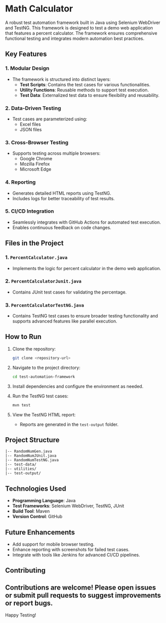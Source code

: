 # Math Calculator

A robust test automation framework built in Java using Selenium WebDriver and TestNG. This framework is designed to test a demo web application that features a percent calculator. The framework ensures comprehensive functional testing and integrates modern automation best practices.

## Key Features

### 1. **Modular Design**
- The framework is structured into distinct layers:
  - **Test Scripts**: Contains the test cases for various functionalities.
  - **Utility Functions**: Reusable methods to support test execution.
  - **Test Data**: Externalized test data to ensure flexibility and reusability.

### 2. **Data-Driven Testing**
- Test cases are parameterized using:
  - Excel files
  - JSON files

### 3. **Cross-Browser Testing**
- Supports testing across multiple browsers:
  - Google Chrome
  - Mozilla Firefox
  - Microsoft Edge

### 4. **Reporting**
- Generates detailed HTML reports using TestNG.
- Includes logs for better traceability of test results.

### 5. **CI/CD Integration**
- Seamlessly integrates with GitHub Actions for automated test execution.
- Enables continuous feedback on code changes.

## Files in the Project

### 1. `PercentCalculator.java`
- Implements the logic for percent calculator in the demo web application.

### 2. `PercentCalculatorJunit.java`
- Contains JUnit test cases for validating the percentage.

### 3. `PercentCalculatorTestNG.java`
- Contains TestNG test cases to ensure broader testing functionality and supports advanced features like parallel execution.

## How to Run

1. Clone the repository:
   ```bash
   git clone <repository-url>
   ```

2. Navigate to the project directory:
   ```bash
   cd test-automation-framework
   ```

3. Install dependencies and configure the environment as needed.

4. Run the TestNG test cases:
   ```bash
   mvn test
   ```

5. View the TestNG HTML report:
   - Reports are generated in the `test-output` folder.

## Project Structure
```
|-- RandomNumGen.java
|-- RandomNumJUnit.java
|-- RandomNumTestNG.java
|-- test-data/
|-- utilities/
|-- test-output/
```

## Technologies Used
- **Programming Language**: Java
- **Test Frameworks**: Selenium WebDriver, TestNG, JUnit
- **Build Tool**: Maven
- **Version Control**: GitHub

## Future Enhancements
- Add support for mobile browser testing.
- Enhance reporting with screenshots for failed test cases.
- Integrate with tools like Jenkins for advanced CI/CD pipelines.

## Contributing
Contributions are welcome! Please open issues or submit pull requests to suggest improvements or report bugs.
---

Happy Testing!

